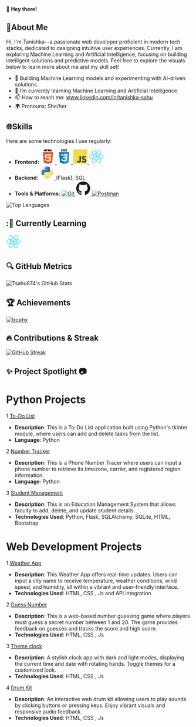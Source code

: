 👋 **Hey there!** 
## 🚀About Me
Hi, I'm Tanishka—a passionate web developer proficient in modern tech stacks, dedicated to designing intuitive user experiences. Currently, I am exploring Machine Learning and Artificial Intelligence, focusing on building intelligent solutions and predictive models. Feel free to explore the visuals below to learn more about me and my skill set!

- 🧠 Building Machine Learning models and experimenting with AI-driven solutions.
- 🌱 I’m currently learning Machine Learning and Artificial Intelligence
- 📫 How to reach me: www.linkedin.com/in/tanishka-sahu
- 🌍 Pronouns: She/her

## :globe_with_meridians:Skills
<p>Here are some technologies I use regularly:</p>
<ul>
  <li>
    <strong>Frontend:</strong>
    <a href="https://developer.mozilla.org/en-US/docs/Web/HTML" target="_blank" rel="noreferrer">
      <img src="https://raw.githubusercontent.com/devicons/devicon/master/icons/html5/html5-original-wordmark.svg" alt="HTML5" width="40" height="40"/>
    </a>
    <a href="https://www.w3schools.com/css/" target="_blank" rel="noreferrer">
      <img src="https://raw.githubusercontent.com/devicons/devicon/master/icons/css3/css3-original-wordmark.svg" alt="CSS3" width="40" height="40"/>
    </a>
    <a href="https://developer.mozilla.org/en-US/docs/Web/JavaScript" target="_blank" rel="noreferrer">
      <img src="https://raw.githubusercontent.com/devicons/devicon/master/icons/javascript/javascript-original.svg" alt="JavaScript" width="40" height="40"/>
    </a>
    <a href="https://reactjs.org/" target="_blank" rel="noreferrer">
      <img src="https://raw.githubusercontent.com/devicons/devicon/master/icons/react/react-original.svg" alt="React" width="40" height="40"/>
    </a>
  </li>
  <li>
    <strong>Backend:</strong>
    <a href="https://www.python.org" target="_blank" rel="noreferrer">
      <img src="https://raw.githubusercontent.com/devicons/devicon/master/icons/python/python-original.svg" alt="Python" width="40" height="40"/>
    </a>
    <span> (Flask), SQL</span>
  </li>
  <li>
    <strong>Tools & Platforms:</strong>
    <a href="https://git-scm.com/" target="_blank" rel="noreferrer">
      <img src="https://www.vectorlogo.zone/logos/git-scm/git-scm-icon.svg" alt="Git" width="40" height="40"/>
    </a>
    <a href="https://github.com/" target="_blank" rel="noreferrer">
      <img src="https://raw.githubusercontent.com/devicons/devicon/master/icons/github/github-original.svg" alt="GitHub" width="40" height="40"/>
    </a>
    <a href="https://www.postman.com/" target="_blank" rel="noreferrer">
      <img src="https://www.vectorlogo.zone/logos/getpostman/getpostman-icon.svg" alt="Postman" width="40" height="40"/>
    </a>
  </li>
</ul>



![Top Languages](https://github-readme-stats.vercel.app/api/top-langs/?username=Tsahu874&layout=compact&theme=radical)

## :🌱 Currently Learning 
<a href="https://reactjs.org/" target="_blank" rel="noreferrer">
    <img src="https://raw.githubusercontent.com/devicons/devicon/master/icons/react/react-original.svg" alt="react" width="40" height="40"/>
</a>

## 🔍 GitHub Metrics
![Tsahu874's GitHub Stats](https://github-readme-stats.vercel.app/api?username=Tsahu874&show_icons=true&theme=radical)

## 🏆 Achievements
[![trophy](https://github-profile-trophy.vercel.app/?username=Tsahu874&theme=onedark)](https://github.com/ryo-ma/github-profile-trophy)


## 🔥 Contributions & Streak

[![GitHub Streak](https://github-readme-streak-stats.herokuapp.com/?user=Tsahu874&theme=dracula)](https://git.io/streak-stats)

## ✨ Project Spotlight 📷
# Python Projects
1 [To-Do List](https://github.com/Tsahu874/To_Do_List.git)

- **Description**: This is a To-Do List application built using Python's tkinter module, where users can add and delete tasks from the list.
- **Language**: Python

2 [Number Tracker](https://github.com/Tsahu874/Number-Tracker.git)

- **Description**: This is a Phone Number Tracer where users can input a phone number to retrieve its timezone, carrier, and registered region information.
- **Language**: Python

3 [Student Management](https://github.com/Tsahu874/student_management.git)
- **Description**: This is an Education Management System that allows faculty to add, delete, and update student details.
- **Technologies Used**: Python, Flask, SQLAlchemy, SQLite, HTML, Bootstrap

# Web Development Projects
1 [Weather App](https://github.com/Tsahu874/Weather_App.git)
- **Description**: This Weather App offers real-time updates. Users can input a city name to receive temperature, weather conditions, wind speed, and humidity, all within a vibrant and user-friendly interface.
- **Technologies Used**: HTML, CSS , Js and API integration

2 [Guess Number](https://github.com/Tsahu874/Guess_My_Number.git)

- **Description**: This is a web-based number guessing game where players must guess a secret number between 1 and 20. The game provides feedback on guesses and tracks the score and high score.
- **Technologies Used**: HTML, CSS , Js

3 [Theme clock](https://github.com/Tsahu874/Theme_clock.git)
- **Description**: A stylish clock app with dark and light modes, displaying the current time and date with rotating hands. Toggle themes for a customized look.
- **Technologies Used**: HTML, CSS , Js

4 [Drum Kit](https://github.com/Tsahu874/Drum_Kit-.git)
- **Description**: An interactive web drum kit allowing users to play sounds by clicking buttons or pressing keys. Enjoy vibrant visuals and responsive audio feedback.
- **Technologies Used**: HTML, CSS , Js





